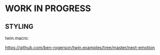 # WORK IN PROGRESS

## STYLING

twin.macro:

<https://github.com/ben-rogerson/twin.examples/tree/master/next-emotion>
